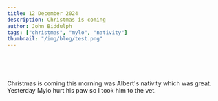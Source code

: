 ```yaml
---
title: 12 December 2024
description: Christmas is coming
author: John Biddulph
tags: ["christmas", "mylo", "nativity"]
thumbnail: "/img/blog/test.png"
---
```


<!-- ::callout
---
icon: https://api.iconify.design/mdi:brain.svg
---
_This_ can be rich text with [MarkDown]{.font-bold.bg-yellow-300.px-2.text-yellow-900}! 
:: -->

# 
\
&nbsp;
\
Christmas is coming this morning was Albert's nativity which was great. Yesterday Mylo hurt his paw so I took him to the vet. 